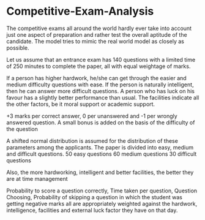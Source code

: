 # Competitive-Exam-Analysis
The competitive exams all around the world hardly ever take into account just one aspect of preparation and rather test the overall aptitude of the candidate. The model tries to mimic the real world model as closely as possible.

Let us assume that an entrance exam has 140 questions with a limited time of 250 minutes to complete the paper, all with equal weightage of marks. 

If a person has higher hardwork, he/she can get through the easier and medium difficulty questions with ease. If the person is naturally intelligent, then he can answer more difficult questions. A person who has luck on his favour has a slightly better performance than usual. The facilities indicate all the other factors, be it moral support or academic support.

+3 marks per correct answer, 0 per unanswered and -1 per wrongly answered question.
A small bonus is added on the basis of the difficulty of the question

A shifted normal distribution is assumed for the distribution of these parameters among the applicants.
The paper is divided into easy, medium and difficult questions. 
50 easy questions
60 medium questions
30 difficult questions

Also, the more hardworking, intelligent and better facilities, the better they are at time management

Probability to score a question correctly, Time taken per question, Question Choosing, Probability of skipping a question in which the student was getting negative marks all are appropriately weighted against the hardwork, intelligence, facilities and external luck factor they have on that day.
